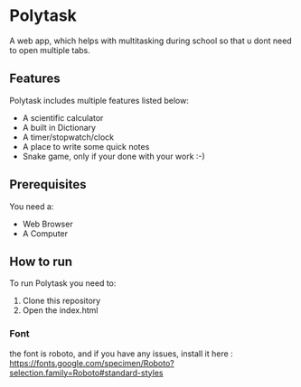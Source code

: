 # Polytask
A web app, which helps with multitasking during school so that u dont need to open multiple tabs.

## Features
Polytask includes multiple features listed below:
- A scientific calculator
- A built in Dictionary
- A timer/stopwatch/clock
- A place to write some quick notes
- Snake game, only if your done with your work :-)


## Prerequisites
You need a:
- Web Browser
- A Computer

## How to run
To run Polytask you need to:
1. Clone this repository
2. Open the index.html

### Font
the font is roboto, and if you have any issues, install it here :
https://fonts.google.com/specimen/Roboto?selection.family=Roboto#standard-styles
